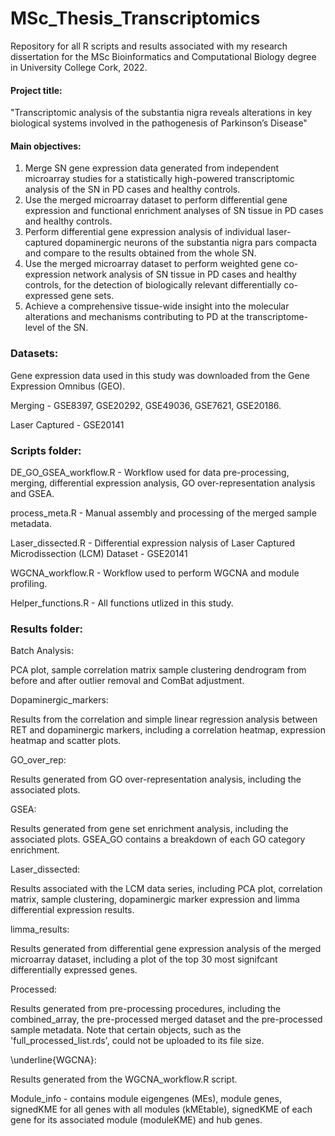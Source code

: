 # MSc_Thesis_Transcriptomics

Repository for all R scripts and results associated with my research dissertation for the MSc Bioinformatics and Computational Biology degree in University College Cork, 2022.

#### Project title:
"Transcriptomic analysis of the substantia nigra reveals alterations in key biological systems involved in the pathogenesis of Parkinson’s Disease"

#### Main objectives:

1.	Merge SN gene expression data generated from independent microarray studies for a statistically high-powered transcriptomic analysis of the SN in PD cases and healthy controls. 
2.	Use the merged microarray dataset to perform differential gene expression and functional enrichment analyses of SN tissue in PD cases and healthy controls. 
3.	Perform differential gene expression analysis of individual laser-captured dopaminergic neurons of the substantia nigra pars compacta and compare to the results obtained from the whole SN.
4.	Use the merged microarray dataset to perform weighted gene co-expression network analysis of SN tissue in PD cases and healthy controls, for the detection of biologically relevant differentially co-expressed gene sets. 
5.	Achieve a comprehensive tissue-wide insight into the molecular alterations and mechanisms contributing to PD at the transcriptome-level of the SN. 


### Datasets: 
Gene expression data used in this study was downloaded from the Gene Expression Omnibus (GEO).

Merging - GSE8397, GSE20292, GSE49036, GSE7621, GSE20186.

Laser Captured - GSE20141


### Scripts folder:
DE_GO_GSEA_workflow.R - Workflow used for data pre-processing, merging, differential expression analysis, GO over-representation analysis and GSEA.

process_meta.R - Manual assembly and processing of the merged sample metadata.

Laser_dissected.R - Differential expression nalysis of Laser Captured Microdissection (LCM) Dataset - GSE20141

WGCNA_workflow.R - Workflow used to perform WGCNA and module profiling.

Helper_functions.R - All functions utlized in this study.

### Results folder:

Batch Analysis:

PCA plot, sample correlation matrix sample clustering dendrogram from before and after outlier removal and ComBat adjustment.

Dopaminergic_markers:

Results from the correlation and simple linear regression analysis between RET and dopaminergic markers, including a correlation heatmap, expression heatmap and scatter plots. 

GO_over_rep:

Results generated from GO over-representation analysis, including the associated plots. 

GSEA:

Results generated from gene set enrichment analysis, including the associated plots. GSEA_GO contains a breakdown of each GO category enrichment.

Laser_dissected:

Results associated with the LCM data series, including PCA plot, correlation matrix, sample clustering, dopaminergic marker expression and limma differential expression results. 

limma_results:

Results generated from differential gene expression analysis of the merged microarray dataset, including a plot of the top 30 most signifcant differentially expressed genes.

Processed:

Results generated from pre-processing procedures, including the combined_array, the pre-processed merged dataset and the pre-processed sample metadata. 
Note that certain objects, such as the 'full_processed_list.rds', could not be uploaded to its file size. 

\underline{WGCNA}:

Results generated from the WGCNA_workflow.R script.

Module_info - contains module eigengenes (MEs), module genes, signedKME for all genes with all modules (kMEtable), signedKME of each gene for its associated module (moduleKME) and hub genes.





